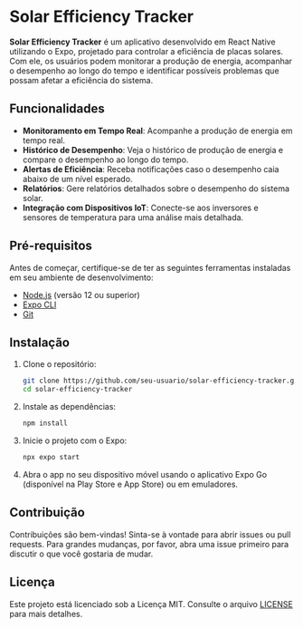 # Solar Efficiency Tracker

**Solar Efficiency Tracker** é um aplicativo desenvolvido em React Native utilizando o Expo, projetado para controlar a eficiência de placas solares. Com ele, os usuários podem monitorar a produção de energia, acompanhar o desempenho ao longo do tempo e identificar possíveis problemas que possam afetar a eficiência do sistema.

## Funcionalidades

- **Monitoramento em Tempo Real**: Acompanhe a produção de energia em tempo real.
- **Histórico de Desempenho**: Veja o histórico de produção de energia e compare o desempenho ao longo do tempo.
- **Alertas de Eficiência**: Receba notificações caso o desempenho caia abaixo de um nível esperado.
- **Relatórios**: Gere relatórios detalhados sobre o desempenho do sistema solar.
- **Integração com Dispositivos IoT**: Conecte-se aos inversores e sensores de temperatura para uma análise mais detalhada.

## Pré-requisitos

Antes de começar, certifique-se de ter as seguintes ferramentas instaladas em seu ambiente de desenvolvimento:

- [Node.js](https://nodejs.org/en/) (versão 12 ou superior)
- [Expo CLI](https://docs.expo.dev/get-started/installation/)
- [Git](https://git-scm.com/)

## Instalação

1. Clone o repositório:

    ```bash
    git clone https://github.com/seu-usuario/solar-efficiency-tracker.git
    cd solar-efficiency-tracker
    ```

2. Instale as dependências:

    ```bash
    npm install
    ```

3. Inicie o projeto com o Expo:

    ```bash
    npx expo start
    ```

4. Abra o app no seu dispositivo móvel usando o aplicativo Expo Go (disponível na Play Store e App Store) ou em emuladores.

## Contribuição

Contribuições são bem-vindas! Sinta-se à vontade para abrir issues ou pull requests. Para grandes mudanças, por favor, abra uma issue primeiro para discutir o que você gostaria de mudar.

## Licença

Este projeto está licenciado sob a Licença MIT. Consulte o arquivo [LICENSE](LICENSE) para mais detalhes.

